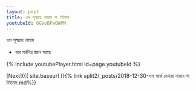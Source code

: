 ```yaml
---
layout: post
title: ওম সূক্ষ্মায় নামায গা টাইমস
youtubeId: 0GVoBFwOWPM
---
```

 
 
 ওম সূক্ষ্মায় নামায  
 
 -  যার সর্বনিম্ন জ্ঞান আছে 
 
  
 
  
 
 
 
 
 
 


{% include youtubePlayer.html id=page.youtubeId %}
 
[Next]({{ site.baseurl }}{% link  split2/_posts/2018-12-30-ওম সার্ভ দেবায়া নামায গা টাইমস.md%})
 
